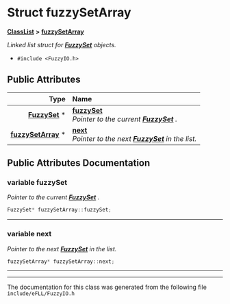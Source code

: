 

# Struct fuzzySetArray



[**ClassList**](annotated.md) **>** [**fuzzySetArray**](structfuzzy_set_array.md)



_Linked list struct for_ [_**FuzzySet**_](class_fuzzy_set.md) _objects._

* `#include <FuzzyIO.h>`





















## Public Attributes

| Type | Name |
| ---: | :--- |
|  [**FuzzySet**](class_fuzzy_set.md) \* | [**fuzzySet**](#variable-fuzzyset)  <br>_Pointer to the current_ [_**FuzzySet**_](class_fuzzy_set.md) _._ |
|  [**fuzzySetArray**](structfuzzy_set_array.md) \* | [**next**](#variable-next)  <br>_Pointer to the next_ [_**FuzzySet**_](class_fuzzy_set.md) _in the list._ |












































## Public Attributes Documentation




### variable fuzzySet 

_Pointer to the current_ [_**FuzzySet**_](class_fuzzy_set.md) _._
```C++
FuzzySet* fuzzySetArray::fuzzySet;
```




<hr>



### variable next 

_Pointer to the next_ [_**FuzzySet**_](class_fuzzy_set.md) _in the list._
```C++
fuzzySetArray* fuzzySetArray::next;
```




<hr>

------------------------------
The documentation for this class was generated from the following file `include/eFLL/FuzzyIO.h`

